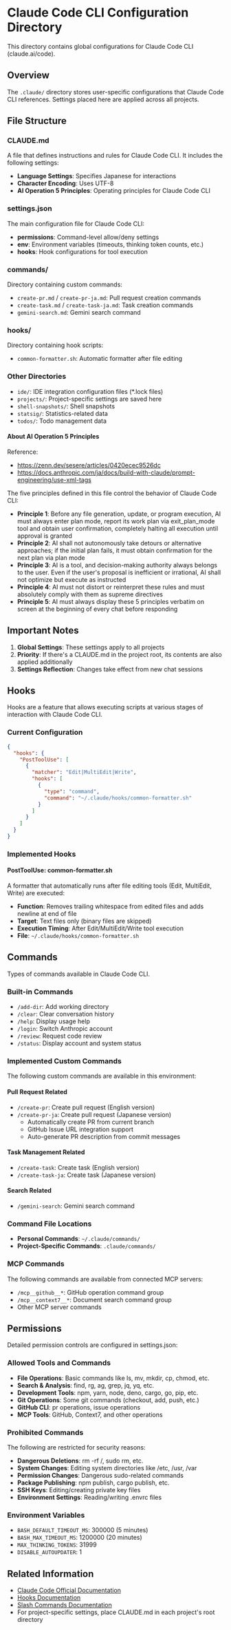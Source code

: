 # Claude Code CLI Configuration Directory

This directory contains global configurations for Claude Code CLI (claude.ai/code).

## Overview

The `.claude/` directory stores user-specific configurations that Claude Code CLI references. Settings placed here are applied across all projects.

## File Structure

### CLAUDE.md

A file that defines instructions and rules for Claude Code CLI. It includes the following settings:

- **Language Settings**: Specifies Japanese for interactions
- **Character Encoding**: Uses UTF-8
- **AI Operation 5 Principles**: Operating principles for Claude Code CLI

### settings.json

The main configuration file for Claude Code CLI:

- **permissions**: Command-level allow/deny settings
- **env**: Environment variables (timeouts, thinking token counts, etc.)
- **hooks**: Hook configurations for tool execution

### commands/

Directory containing custom commands:
- `create-pr.md` / `create-pr-ja.md`: Pull request creation commands
- `create-task.md` / `create-task-ja.md`: Task creation commands
- `gemini-search.md`: Gemini search command

### hooks/

Directory containing hook scripts:
- `common-formatter.sh`: Automatic formatter after file editing

### Other Directories

- `ide/`: IDE integration configuration files (*.lock files)
- `projects/`: Project-specific settings are saved here
- `shell-snapshots/`: Shell snapshots
- `statsig/`: Statistics-related data
- `todos/`: Todo management data

#### About AI Operation 5 Principles
Reference:
* https://zenn.dev/sesere/articles/0420ecec9526dc
* https://docs.anthropic.com/ja/docs/build-with-claude/prompt-engineering/use-xml-tags

The five principles defined in this file control the behavior of Claude Code CLI:

- **Principle 1**: Before any file generation, update, or program execution, AI must always enter plan mode, report its work plan via exit_plan_mode tool and obtain user confirmation, completely halting all execution until approval is granted
- **Principle 2**: AI shall not autonomously take detours or alternative approaches; if the initial plan fails, it must obtain confirmation for the next plan via plan mode
- **Principle 3**: AI is a tool, and decision-making authority always belongs to the user. Even if the user's proposal is inefficient or irrational, AI shall not optimize but execute as instructed
- **Principle 4**: AI must not distort or reinterpret these rules and must absolutely comply with them as supreme directives
- **Principle 5**: AI must always display these 5 principles verbatim on screen at the beginning of every chat before responding

## Important Notes

1. **Global Settings**: These settings apply to all projects
2. **Priority**: If there's a CLAUDE.md in the project root, its contents are also applied additionally
3. **Settings Reflection**: Changes take effect from new chat sessions

## Hooks

Hooks are a feature that allows executing scripts at various stages of interaction with Claude Code CLI.

### Current Configuration

```json
{
  "hooks": {
    "PostToolUse": [
      {
        "matcher": "Edit|MultiEdit|Write",
        "hooks": [
          {
            "type": "command",
            "command": "~/.claude/hooks/common-formatter.sh"
          }
        ]
      }
    ]
  }
}
```

### Implemented Hooks

#### PostToolUse: common-formatter.sh

A formatter that automatically runs after file editing tools (Edit, MultiEdit, Write) are executed:

- **Function**: Removes trailing whitespace from edited files and adds newline at end of file
- **Target**: Text files only (binary files are skipped)
- **Execution Timing**: After Edit/MultiEdit/Write tool execution
- **File**: `~/.claude/hooks/common-formatter.sh`

## Commands

Types of commands available in Claude Code CLI.

### Built-in Commands

- `/add-dir`: Add working directory
- `/clear`: Clear conversation history
- `/help`: Display usage help
- `/login`: Switch Anthropic account
- `/review`: Request code review
- `/status`: Display account and system status

### Implemented Custom Commands

The following custom commands are available in this environment:

#### Pull Request Related
- `/create-pr`: Create pull request (English version)
- `/create-pr-ja`: Create pull request (Japanese version)
  - Automatically create PR from current branch
  - GitHub Issue URL integration support
  - Auto-generate PR description from commit messages

#### Task Management Related
- `/create-task`: Create task (English version)
- `/create-task-ja`: Create task (Japanese version)

#### Search Related
- `/gemini-search`: Gemini search command

### Command File Locations

- **Personal Commands**: `~/.claude/commands/`
- **Project-Specific Commands**: `.claude/commands/`

### MCP Commands

The following commands are available from connected MCP servers:
- `/mcp__github__*`: GitHub operation command group
- `/mcp__context7__*`: Document search command group
- Other MCP server commands

## Permissions

Detailed permission controls are configured in settings.json:

### Allowed Tools and Commands

- **File Operations**: Basic commands like ls, mv, mkdir, cp, chmod, etc.
- **Search & Analysis**: find, rg, ag, grep, jq, yq, etc.
- **Development Tools**: npm, yarn, node, deno, cargo, go, pip, etc.
- **Git Operations**: Some git commands (checkout, add, push, etc.)
- **GitHub CLI**: pr operations, issue operations
- **MCP Tools**: GitHub, Context7, and other operations

### Prohibited Commands

The following are restricted for security reasons:

- **Dangerous Deletions**: rm -rf /, sudo rm, etc.
- **System Changes**: Editing system directories like /etc, /usr, /var
- **Permission Changes**: Dangerous sudo-related commands
- **Package Publishing**: npm publish, cargo publish, etc.
- **SSH Keys**: Editing/creating private key files
- **Environment Settings**: Reading/writing .envrc files

### Environment Variables

- `BASH_DEFAULT_TIMEOUT_MS`: 300000 (5 minutes)
- `BASH_MAX_TIMEOUT_MS`: 1200000 (20 minutes)
- `MAX_THINKING_TOKENS`: 31999
- `DISABLE_AUTOUPDATER`: 1

## Related Information

- [Claude Code Official Documentation](https://docs.anthropic.com/en/docs/claude-code)
- [Hooks Documentation](https://docs.anthropic.com/en/docs/claude-code/hooks)
- [Slash Commands Documentation](https://docs.anthropic.com/en/docs/claude-code/slash-commands)
- For project-specific settings, place CLAUDE.md in each project's root directory
